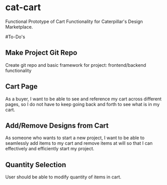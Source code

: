 # cat-cart
Functional Prototype of Cart Functionality for Caterpillar's Design Marketplace.

#To-Do's
## Make Project Git Repo
Create git repo and basic framework for project: frontend/backend functionality

## Cart Page
As a buyer, I want to be able to see and reference my cart across different pages, so I do not have to keep going back and forth to see what is in my cart.

## Add/Remove Designs from Cart
As someone who wants to start a new project, I want to be able to seamlessly add items to my cart and remove items at will so that I can effectively and efficiently start my project.

## Quantity Selection
User should be able to modify quantity of items in cart.